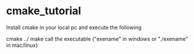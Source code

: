 # cmake_tutorial

Install cmake in your local pc and execute the following

cmake ../
make
call the executable ("exename" in windows or "./exename" in mac/linux)
